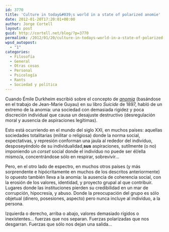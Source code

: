 ```yaml
---
id: 3770
title: 'Culture in today&#039;s world in a state of polarized anomie'
date: 2012-01-20T17:20:01+00:00
author: Jorge Cortell
layout: post
guid: http://cortell.net/blog/?p=3770
permalink: /2012/01/20/culture-in-todays-world-in-a-state-of-polarized-anomie/
wpsd_autopost:
  - "1"
categories:
  - Filosofí­a
  - General
  - Otras cosas
  - Personal
  - Psicología
  - Rants
  - Sociedad y polí­tica
---
```

Cuando Émile Durkheim escribió sobre el concepto de _<a title="http://en.wikipedia.org/wiki/Anomie" href="http://en.wikipedia.org/wiki/Anomie" target="_blank">anomia</a>_ (basándose en el trabajo de Jean-Marie Guyau) en su libro _Suicide_ de 1897, habló de un extremo de la anomia: una sociedad con demasiada rigidez y poca discreción individual que causa un desajuste destructivo (desregulación moral y ausencia de aspiraciones legítimas).

Esto está ocurriendo en el mundo del siglo XXI, en muchos países: aquellas sociedades totalitarias (militar o religiosa) donde la norma social, expectativas, y represión conforman una jaula al rededor del indivíduo, desposeyéndolo de su individualidad,**sus** aspiraciones, sutílmente (o no) imponiendo un _corset_ social donde el indivíduo no puede ser él/ella mismo/a, concentrándose sólo en respirar, sobrevivir&#8230;

Pero, en el otro lado de espectro, en muchos otros países (y más sorprendente e hipócritamente en muchos de los descritos anteriormente) lo opuesto también lleva a la anomia: la ausencia de coherencia social, con la erosión de los valores, identidad, y proyecto grupal al que contribuir. Lugares donde las instituciones pierden su credibilidad en un mar de corrupción, hipocresía, y abuso. Donde la preocupación del grupo es sólo objetual (dinero, posesiones, aspecto) pero nunca incluye al indivíduo, a la persona.

Izquierda o derecho, arriba o abajo, valores demasiado rígidos o inexistentes&#8230; fuerzas que nos separan. Fuerzas polarizadas que nos desgarran. Fuerzas que sólo nos dejan una salida&#8230;